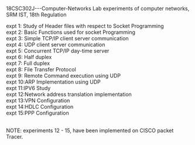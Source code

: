 18CSC302J---Computer-Networks
Lab experiments of computer networks, SRM IST, 18th Regulation <br>

expt 1: Study of Header files with respect to Socket Programming <br>
expt 2: Basic Functions used for socket Programming <br>
expt 3: Simple TCP/IP client server communication <br>
expt 4: UDP client server communication <br>
expt 5: Concurrent TCP/IP day-time server <br>
expt 6: Half duplex <br>
expt 7: Full duplex <br>
expt 8: File Transfer Protocol <br>
expt 9: Remote Command execution using UDP <br>
expt 10:ARP Implementation using UDP <br>
expt 11:IPV6 Study <br>
expt 12:Network address translation implementation <br>
expt 13:VPN Configuration <br>
expt 14:HDLC Configuration <br>
expt 15:PPP Configuration <br><br>

NOTE: experiments 12 - 15, have been implemented on CISCO packet Tracer.
